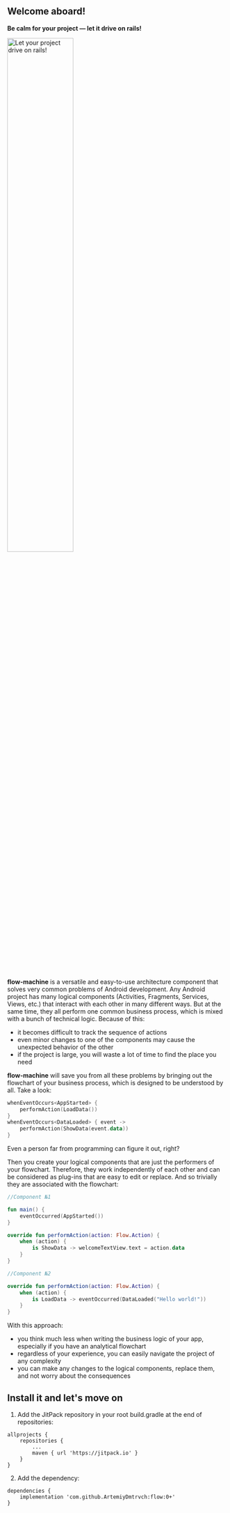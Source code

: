 ## Welcome aboard!

**Be calm for your project — let it drive on rails!**

<img src="https://www.railjournal.com/images/China-Olympic-EMU-LARGE.jpg" alt="Let your project drive on rails!" height="55%" width="55%"/>

**flow-machine** is a versatile and easy-to-use architecture component that solves very common problems of Android 
development. Any Android project has many logical components (Activities, Fragments, Services, Views, etc.) that 
interact with each other in many different ways. But at the same time, they all perform one common business process, 
which is mixed with a bunch of technical logic. Because of this:
- it becomes difficult to track the sequence of actions
- even minor changes to one of the components may cause the unexpected behavior of the other
- if the project is large, you will waste a lot of time to find the place you need

**flow-machine** will save you from all these problems by bringing out the flowchart of your business process, which is 
designed to be understood by all. Take a look:

``` kotlin
whenEventOccurs<AppStarted> {
    performAction(LoadData())
}
whenEventOccurs<DataLoaded> { event ->
    performAction(ShowData(event.data))
}
```
Even a person far from programming can figure it out, right? 

Then you create your logical components that are just the performers of your flowchart. Therefore, they work 
independently of each other and can be considered as plug-ins that are easy to edit or replace. And so trivially 
they are associated with the flowchart:

``` kotlin
//Component №1

fun main() {
    eventOccurred(AppStarted())
}

override fun performAction(action: Flow.Action) {
    when (action) {
        is ShowData -> welcomeTextView.text = action.data
    }
}
```
``` kotlin
//Component №2

override fun performAction(action: Flow.Action) {
    when (action) {
        is LoadData -> eventOccurred(DataLoaded("Hello world!"))
    }
}
```

With this approach:
- you think much less when writing the business logic of your app, especially if you have an analytical flowchart
- regardless of your experience, you can easily navigate the project of any complexity
- you can make any changes to the logical components, replace them, and not worry about the consequences

## Install it and let's move on

1. Add the JitPack repository in your root build.gradle at the end of repositories:
```
allprojects {
    repositories {
        ...
        maven { url 'https://jitpack.io' }
    }
}
```
2. Add the dependency:
```
dependencies {
    implementation 'com.github.ArtemiyDmtrvch:flow:0+'
}
```